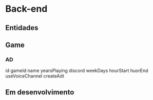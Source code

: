# Back-end

## Entidades

## Game

### AD
id
gameId
name
yearsPlaying
discord
weekDays
hourStart
huorEnd
useVoiceChannel
createAdt



## Em desenvolvimento
